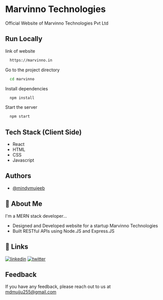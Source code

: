 # Marvinno Technologies

Official Website of Marvinno Technologies Pvt Ltd

## Run Locally

link of website

```bash
  https://marvinno.in
```

Go to the project directory

```bash
  cd marvinno
```

Install dependencies

```bash
  npm install
```

Start the server

```bash
  npm start
```

## Tech Stack (Client Side)

-   React
-   HTML
-   CSS
-   Javascript

## Authors

-   [@mindymujeeb](https://www.github.com/mindymujeeb)

## 🚀 About Me

I'm a MERN stack developer...

-   Designed and Developed website for a startup Marvinno Technologies
-   Built RESTful APIs using Node.JS and Express.JS

## 🔗 Links

[![linkedin](https://img.shields.io/badge/linkedin-0A66C2?style=for-the-badge&logo=linkedin&logoColor=white)](https://www.linkedin.com/in/mohd-mujeeb-93686522b/)
[![twitter](https://img.shields.io/badge/twitter-1DA1F2?style=for-the-badge&logo=twitter&logoColor=white)](https://twitter.com/mindymujeeb)

## Feedback

If you have any feedback, please reach out to us at mdmujju255@gmail.com
